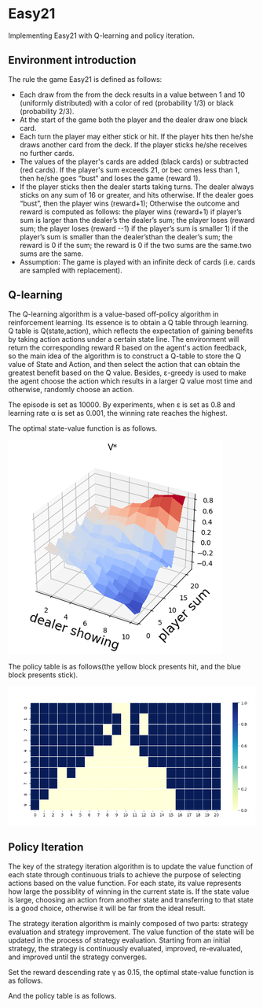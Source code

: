 # Easy21
Implementing Easy21 with Q-learning and policy iteration.

## Environment introduction
The rule the game Easy21 is defined as follows:
* Each draw from the from the deck results in a value between 1 and 10 (uniformly distributed) with a color of red (probability 1/3) or black (probability 2/3).
* At the start of the game both the player and the dealer draw one black card.
* Each turn the player may either stick or hit. If the player hits then he/she draws another card from the deck. If the player sticks he/she receives no further cards.
* The values of the player's cards are added (black cards) or subtracted (red cards). If the player's sum exceeds 21, or bec omes less than 1, then he/she goes “bust" and loses the game (reward 1).
* If the player sticks then the dealer starts taking turns. The dealer always sticks on any sum of 16 or greater, and hits otherwise. If the dealer goes “bust”, then the player wins (reward+1); Otherwise the outcome and reward is
computed as follows: the player wins (reward+1) if player’s sum is larger than the dealer’s the dealer’s sum; the player loses (reward sum; the player loses (reward --1) if the player’s sum is smaller 1) if the player’s sum is smaller than the dealer’sthan the dealer’s sum; the reward is 0 if the sum; the reward is 0 if the two sums are the same.two sums are the same.
* Assumption: The game is played with an infinite deck of cards (i.e. cards are sampled with replacement). 

## Q-learning
The Q-learning algorithm is a value-based off-policy algorithm in reinforcement learning. Its essence is to obtain a Q table through learning. Q table is Q(state,action), which reflects the expectation of gaining benefits by taking action actions under a certain state line. The environment will return the corresponding reward R based on the agent's action feedback, so the main idea of the algorithm is to construct a Q-table to store the Q value of State and Action, and then select the action that can obtain the greatest benefit based on the Q value.
Besides, ε-greedy is used to make the agent choose the action which results in a larger Q value most time and otherwise, randomly choose an action.

The episode is set as 10000. By experiments, when ε is set as 0.8 and learning rate α is set as 0.001, the winning rate reaches the highest.

The optimal state-value function is as follows.

![image](https://github.com/Serberusy/Easy21/blob/main/img/e08-a001-1.png)

The policy table is as follows(the yellow block presents hit, and the blue block presents stick).

![image](https://github.com/Serberusy/Easy21/blob/main/img/e08-a001-2.png)

## Policy Iteration
The key of the strategy iteration algorithm is to update the value function of each state through continuous trials to achieve the purpose of selecting actions based on the value function. For each state, its value represents how large the possiblity of winning in the current state is. If the state value is large, choosing an action from another state and transferring to that state is a good choice, otherwise it will be far from the ideal result.

The strategy iteration algorithm is mainly composed of two parts: strategy evaluation and strategy improvement. The value function of the state will be updated in the process of strategy evaluation. Starting from an initial strategy, the strategy is continuously evaluated, improved, re-evaluated, and improved until the strategy converges.

Set the reward descending rate γ as 0.15, the optimal state-value function is as follows.

And the policy table is as follows.
